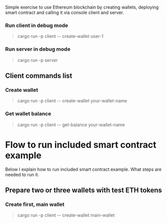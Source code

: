 Simple exercise to use Ethereum blockchain by creating wallets, deploying smart contract and calling it via console client and server.

### Run client in debug mode

> cargo run -p client -- create-wallet user-1

### Run server in debug mode

> cargo run -p server

## Client commands list

### Create wallet

> cargo run -p client -- create-wallet your-wallet-name

### Get wallet balance

> cargo run -p client -- get-balance your-wallet-name


# Flow to run included smart contract example
Below I explain how to run included smart contract example. What steps are needed to run it.

## Prepare two or three wallets with test ETH tokens

### Create first, main wallet

> cargo run -p client -- create-wallet main-wallet
